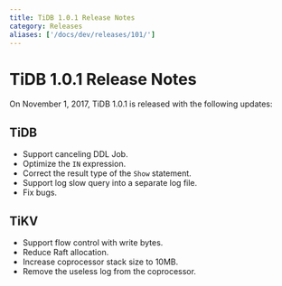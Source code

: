 ```yaml
---
title: TiDB 1.0.1 Release Notes
category: Releases
aliases: ['/docs/dev/releases/101/']
---
```


# TiDB 1.0.1 Release Notes

On November 1, 2017, TiDB 1.0.1 is released with the following updates:

## TiDB

- Support canceling DDL Job.
- Optimize the `IN` expression.
- Correct the result type of the `Show` statement.
- Support log slow query into a separate log file.
- Fix bugs.

## TiKV

- Support flow control with write bytes.
- Reduce Raft allocation.
- Increase coprocessor stack size to 10MB.
- Remove the useless log from the coprocessor.
